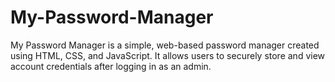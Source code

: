 # My-Password-Manager
My Password Manager is a simple, web-based password manager created using HTML, CSS, and JavaScript. It allows users to securely store and view account credentials after logging in as an admin.
